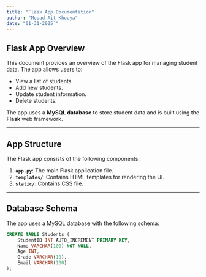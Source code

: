 ```yaml
---
title: "Flask App Documentation"
author: "Mouad Ait Khouya"
date: "01-31-2025`"
---
```


## Flask App Overview

This document provides an overview of the Flask app for managing student data. The app allows users to:

- View a list of students.
- Add new students.
- Update student information.
- Delete students.

The app uses a **MySQL database** to store student data and is built using the **Flask** web framework.

---

## App Structure

The Flask app consists of the following components:

1. **`app.py`**: The main Flask application file.
2. **`templates/`**: Contains HTML templates for rendering the UI.
3. **`static/`**: Contains CSS file. 

---

## Database Schema

The app uses a MySQL database with the following schema:

```sql
CREATE TABLE Students (
    StudentID INT AUTO_INCREMENT PRIMARY KEY,
    Name VARCHAR(100) NOT NULL,
    Age INT,
    Grade VARCHAR(10),
    Email VARCHAR(100)
);
